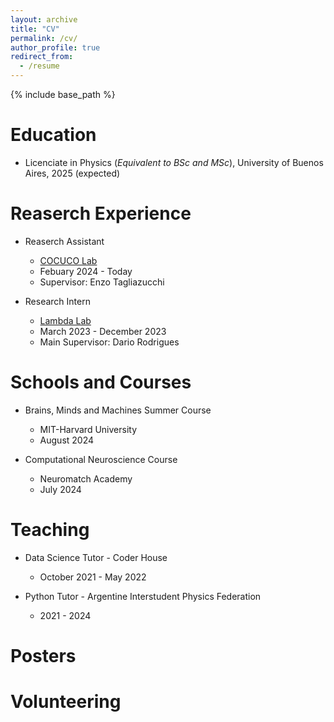 ```yaml
---
layout: archive
title: "CV"
permalink: /cv/
author_profile: true
redirect_from:
  - /resume
---
```


{% include base_path %}

Education
======
* Licenciate in Physics (_Equivalent to BSc and MSc_), University of Buenos Aires, 2025 (expected)

Reaserch Experience
======
* Reaserch Assistant
  * [COCUCO Lab](https://www.cocucolab.org/)
  * Febuary 2024 - Today
  * Supervisor: Enzo Tagliazucchi

* Research Intern
  * [Lambda Lab](http://lambda.df.uba.ar/portfolio/about/)
  * March 2023 - December 2023
  * Main Supervisor: Dario Rodrigues

Schools and Courses
======
* Brains, Minds and Machines Summer Course
  * MIT-Harvard University
  * August 2024

* Computational Neuroscience Course
  * Neuromatch Academy
  * July 2024
  
Teaching
======
* Data Science Tutor - Coder House
  * October 2021 - May 2022

* Python Tutor - Argentine Interstudent Physics Federation 
  * 2021 - 2024 

Posters
======
  
Volunteering
======
